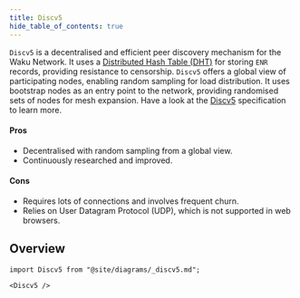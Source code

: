 ```yaml
---
title: Discv5
hide_table_of_contents: true
---
```


`Discv5` is a decentralised and efficient peer discovery mechanism for the Waku Network. It uses a [Distributed Hash Table (DHT)](https://en.wikipedia.org/wiki/Distributed_hash_table) for storing `ENR` records, providing resistance to censorship. `Discv5` offers a global view of participating nodes, enabling random sampling for load distribution. It uses bootstrap nodes as an entry point to the network, providing randomised sets of nodes for mesh expansion. Have a look at the [Discv5](https://rfc.vac.dev/spec/33/) specification to learn more.

#### Pros

- Decentralised with random sampling from a global view.
- Continuously researched and improved.

#### Cons

- Requires lots of connections and involves frequent churn.
- Relies on User Datagram Protocol (UDP), which is not supported in web browsers.

## Overview

```mdx-code-block
import Discv5 from "@site/diagrams/_discv5.md";

<Discv5 />
```